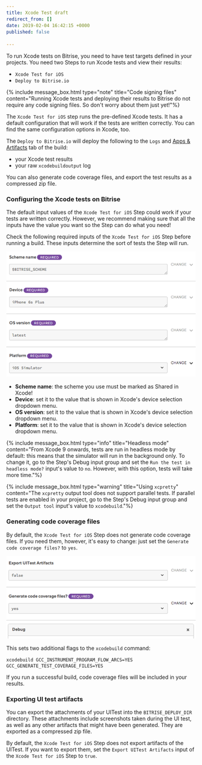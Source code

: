 ```yaml
---
title: Xcode Test draft
redirect_from: []
date: 2019-02-04 16:42:15 +0000
published: false

---
```

To run Xcode tests on Bitrise, you need to have test targets defined in your projects. You need two Steps to run Xcode tests and view their results:

* `Xcode Test for iOS`
* `Deploy to Bitrise.io`

{% include message_box.html type="note" title="Code signing files" content="Running Xcode tests and deploying their results to Bitrise do not require any code signing files. So don't worry about them just yet!"%}

The `Xcode Test for iOS` step runs the pre-defined Xcode tests. It has a default configuration that will work if the tests are written correctly. You can find the same configuration options in Xcode, too.

The `Deploy to Bitrise.io` will deploy the following to the `Logs` and [Apps & Artifacts](/builds/build-artifacts-online/) tab of the build:

* your Xcode test results
* your raw `xcodebuildoutput` log

You can also generate code coverage files, and export the test results as a compressed zip file.

### Configuring the Xcode tests on Bitrise

The default input values of the `Xcode Test for iOS` Step could work if your tests are written correctly. However, we recommend making sure that all the inputs have the value you want so the Step can do what you need!

Check the following required inputs of the `Xcode Test for iOS` Step before running a build. These inputs determine the sort of tests the Step will run.

![](/img/xcode-test-input.png)

* **Scheme name**: the scheme you use must be marked as Shared in Xcode!
* **Device**: set it to the value that is shown in Xcode's device selection dropdown menu.
* **OS version**: set it to the value that is shown in Xcode's device selection dropdown menu.
* **Platform**: set it to the value that is shown in Xcode's device selection dropdown menu.

{% include message_box.html type="info" title="Headless mode" content="From Xcode 9 onwards, tests are run in headless mode by default: this means that the simulator will run in the background only. To change it, go to the Step's Debug input group and set the `Run the test in headless mode?` input's value to `no`. However, with this option, tests will take more time."%}

{% include message_box.html type="warning" title="Using `xcpretty`" content="The `xcpretty` output tool does not support parallel tests. If parallel tests are enabled in your project, go to the Step's Debug input group and set the `Output tool` input's value to `xcodebuild`."%}

### Generating code coverage files

By default, the `Xcode Test for iOS` Step does not generate code coverage files. If you need them, however, it's easy to change: just set the `Generate code coverage files?` to `yes`.

![](/img/code-coverage.png)

This sets two additional flags to the `xcodebuild` command:

    xcodebuild GCC_INSTRUMENT_PROGRAM_FLOW_ARCS=YES GCC_GENERATE_TEST_COVERAGE_FILES=YES

If you run a successful build, code coverage files will be included in your results.

### Exporting UI test artifacts

You can export the attachments of your UITest into the `BITRISE_DEPLOY_DIR` directory. These attachments include screenshots taken during the UI test, as well as any other artifacts that might have been generated. They are exported as a compressed zip file.

By default, the `Xcode Test for iOS` Step does not export artifacts of the UITest. If you want to export them, set the `Export UITest Artifacts` input of the `Xcode Test for iOS` Step to `true`.